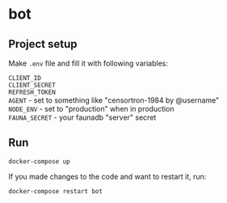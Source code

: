 # bot

## Project setup
Make `.env` file and fill it with following variables:  

`CLIENT_ID`  
`CLIENT_SECRET`  
`REFRESH_TOKEN`  
`AGENT` - set to something like "censortron-1984 by @username"  
`NODE_ENV` - set to "production" when in production  
`FAUNA_SECRET` - your faunadb "server" secret  

## Run  
```
docker-compose up
```  

If you made changes to the code and want to restart it, run:  
```  
docker-compose restart bot
```
